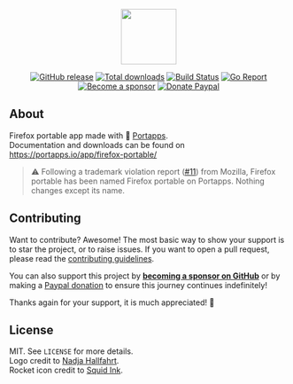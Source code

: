<p align="center"><a href="https://portapps.io/app/firefox-portable/" target="_blank"><img width="100" src="https://github.com/portapps/firefox-portable/blob/master/res/papp.png"></a></p>

<p align="center">
  <a href="https://portapps.io/app/firefox-portable/#download"><img src="https://img.shields.io/github/release/portapps/firefox-portable.svg?style=flat-square" alt="GitHub release"></a>
  <a href="https://portapps.io/app/firefox-portable/#download"><img src="https://img.shields.io/github/downloads/portapps/firefox-portable/total.svg?style=flat-square" alt="Total downloads"></a>
  <a href="https://github.com/portapps/firefox-portable/actions?workflow=build"><img src="https://img.shields.io/github/actions/workflow/status/portapps/firefox-portable/build.yml?label=build&logo=github&style=flat-square" alt="Build Status"></a>
  <a href="https://goreportcard.com/report/github.com/portapps/firefox-portable"><img src="https://goreportcard.com/badge/github.com/portapps/firefox-portable?style=flat-square" alt="Go Report"></a>
  <br /><a href="https://github.com/sponsors/crazy-max"><img src="https://img.shields.io/badge/sponsor-crazy--max-181717.svg?logo=github&style=flat-square" alt="Become a sponsor"></a>
  <a href="https://www.paypal.me/crazyws"><img src="https://img.shields.io/badge/donate-paypal-00457c.svg?logo=paypal&style=flat-square" alt="Donate Paypal"></a>
</p>

## About

Firefox portable app made with 🚀 [Portapps](https://portapps.io).<br />
Documentation and downloads can be found on https://portapps.io/app/firefox-portable/

> :warning: Following a trademark violation report ([#11](https://github.com/portapps/firefox-portable/issues/11)) from Mozilla, Firefox portable has been named Firefox portable on Portapps. Nothing changes except its name.

## Contributing

Want to contribute? Awesome! The most basic way to show your support is to star the project, or to raise issues. If
you want to open a pull request, please read the [contributing guidelines](https://portapps.io/doc/contribute/).

You can also support this project by [**becoming a sponsor on GitHub**](https://github.com/sponsors/crazy-max) or by
making a [Paypal donation](https://www.paypal.me/crazyws) to ensure this journey continues indefinitely!

Thanks again for your support, it is much appreciated! :pray:

## License

MIT. See `LICENSE` for more details.<br />
Logo credit to [Nadja Hallfahrt](http://blog.artcore-illustrations.de/).<br />
Rocket icon credit to [Squid Ink](http://thesquid.ink).
